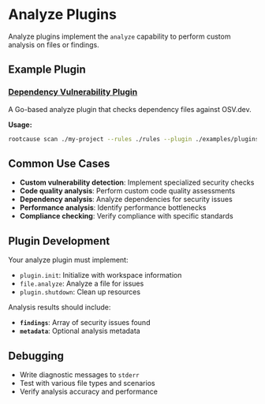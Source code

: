 # Analyze Plugins

Analyze plugins implement the `analyze` capability to perform custom analysis on files or findings.

## Example Plugin

### [Dependency Vulnerability Plugin](sca-osv-go/main.go)

A Go-based analyze plugin that checks dependency files against OSV.dev.

**Usage:**
```bash
rootcause scan ./my-project --rules ./rules --plugin ./examples/plugins/analyze/sca-osv-go
```

## Common Use Cases

- **Custom vulnerability detection**: Implement specialized security checks
- **Code quality analysis**: Perform custom code quality assessments
- **Dependency analysis**: Analyze dependencies for security issues
- **Performance analysis**: Identify performance bottlenecks
- **Compliance checking**: Verify compliance with specific standards

## Plugin Development

Your analyze plugin must implement:
- `plugin.init`: Initialize with workspace information
- `file.analyze`: Analyze a file for issues
- `plugin.shutdown`: Clean up resources

Analysis results should include:
- **`findings`**: Array of security issues found
- **`metadata`**: Optional analysis metadata

## Debugging

- Write diagnostic messages to `stderr`
- Test with various file types and scenarios
- Verify analysis accuracy and performance
